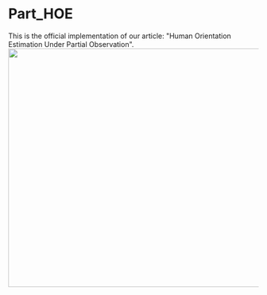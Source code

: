 # Part_HOE
This is the official implementation of our article: "Human Orientation Estimation Under Partial Observation".
<img src="https://github.com/zhaojieting/Part_HOE/blob/main/IROS2024-Video-2x%20(2).gif" width="760" height="480" />

